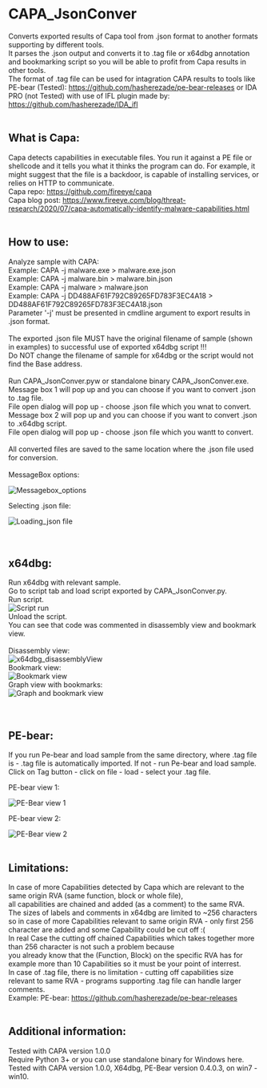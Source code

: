 # CAPA_JsonConver
Converts exported results of Capa tool from .json format to another formats supporting by different tools.<br/>
It parses the .json output and converts it to .tag file or x64dbg annotation and bookmarking script so you will be able to profit from Capa results in other tools.<br/>
The format of .tag file can be used for intagration CAPA results to tools like PE-bear (Tested): https://github.com/hasherezade/pe-bear-releases or IDA PRO (not Tested) with use of IFL plugin made by: https://github.com/hasherezade/IDA_ifl
<br/>
<br/>
## What is Capa:
Capa detects capabilities in executable files. You run it against a PE file or shellcode and it tells you what it thinks the program can do.
For example, it might suggest that the file is a backdoor, is capable of installing services, or relies on HTTP to communicate.<br/>
Capa repo: https://github.com/fireeye/capa <br/>
Capa blog post: https://www.fireeye.com/blog/threat-research/2020/07/capa-automatically-identify-malware-capabilities.html
<br/>
<br/>
## How to use:
Analyze sample with CAPA:<br/>
Example: CAPA -j malware.exe > malware.exe.json<br/>
Example: CAPA -j malware.bin > malware.bin.json<br/>
Example: CAPA -j malware > malware.json<br/>
Example: CAPA -j DD488AF61F792C89265FD783F3EC4A18 > DD488AF61F792C89265FD783F3EC4A18.json<br/>
Parameter '-j' must be presented in cmdline argument to export results in .json format.<br/>
<br/>
The exported .json file MUST have the original filename of sample (shown in examples) to successful use of exported x64dbg script !!!<br/> 
Do NOT change the filename of sample for x64dbg or the script would not find the Base address.<br/>
<br/>
Run CAPA_JsonConver.pyw or standalone binary CAPA_JsonConver.exe.<br/>
Message box 1 will pop up and you can choose if you want to convert .json to .tag file.<br/>
File open dialog will pop up - choose .json file which you wnat to convert.<br/>
Message box 2 will pop up and you can choose if you want to convert .json to .x64dbg script.<br/>
File open dialog will pop up - choose .json file which you wantt to convert.<br/>
<br/>
All converted files are saved to the same location where the .json file used for conversion.<br/>
<br/>
MessageBox options:

![Messagebox_options](/Images/Messagebox_options.PNG)

Selecting .json file:

![Loading_json file](/Images/Loading_json_file.PNG)
<br/>
<br/>
<br/>
## x64dbg:
Run x64dbg with relevant sample.<br/>
Go to script tab and load script exported by CAPA_JsonConver.py.<br/>
Run script.
<br/>
![Script run](/Images/x64dbg_run_script.PNG)
<br/>
Unload the script.<br/>
You can see that code was commented in disassembly view and bookmark view. <br/>
<br/>
Disassembly view:
<br/>
![x64dbg_disassemblyView](/Images/x64dbg_disassemblyView.PNG)
<br/>
Bookmark view:
<br/>
![Bookmark view](/Images/x64dbg_bookmarkview.PNG)
<br/>
Graph view with bookmarks:
<br/>
![Graph and bookmark view](/Images/x64dbg_Graph_view_and_bookmarks.PNG)
<br/>
<br/>
<br/>
## PE-bear:
If you run Pe-bear and load sample from the same directory, where .tag file is - .tag file is automatically imported.
If not - run Pe-bear and load sample. Click on Tag button - click on file - load - select your .tag file.

PE-bear view 1:

![PE-Bear view 1](/Images/Pe_Bear_1.PNG)


PE-bear view 2:

![PE-Bear view 2](/Images/Pe_Bear_2.PNG)
<br/>
<br/>
## Limitations:
In case of more Capabilities detected by Capa which are relevant to the same origin RVA (same function, block or whole file), <br/>
all capabilities are chained and added (as a comment) to the same RVA.<br/>
The sizes of labels and comments in x64dbg are limited to ~256 characters so in case of more Capabilities relevant to same origin RVA - only first 256 character are added and some Capability could be cut off :(<br/>
In real Case the cutting off chained Capabilities which takes together more than 256 character is not such a problem because<br/>
you already know that the (Function, Block) on the specific RVA has for example more than 10 Capabilities so it must be your point of interrest.
<br/>
In case of .tag file, there is no limitation - cutting off capabilities size relevant to same RVA - programs supporting .tag file can handle larger comments. <br/>
Example: PE-bear: https://github.com/hasherezade/pe-bear-releases
<br/>
<br/>
## Additional information:
Tested with CAPA version 1.0.0<br/>
Require Python 3+ or you can use standalone binary for Windows here.<br/>
Tested with CAPA version 1.0.0, X64dbg, PE-Bear version 0.4.0.3, on win7 - win10.<br/>



